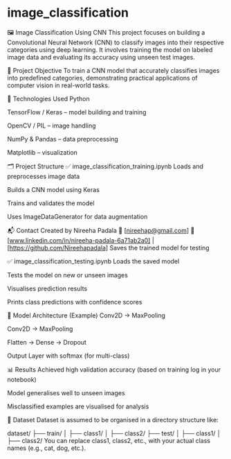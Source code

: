 # image_classification
🖼️ Image Classification Using CNN
This project focuses on building a Convolutional Neural Network (CNN) to classify images into their respective categories using deep learning. It involves training the model on labeled image data and evaluating its accuracy using unseen test images.

🎯 Project Objective
To train a CNN model that accurately classifies images into predefined categories, demonstrating practical applications of computer vision in real-world tasks.

🧠 Technologies Used
Python

TensorFlow / Keras – model building and training

OpenCV / PIL – image handling

NumPy & Pandas – data preprocessing

Matplotlib – visualization

🗂️ Project Structure
✅ image_classification_training.ipynb
Loads and preprocesses image data

Builds a CNN model using Keras

Trains and validates the model

Uses ImageDataGenerator for data augmentation

📬 Contact Created by Nireeha Padala 
📧 [nireehap@gmail.com] 
🔗 [www.linkedin.com/in/nireeha-padala-6a71ab2a0] | [https://github.com/Nireehapadala]
Saves the trained model for testing

✅ image_classification_testing.ipynb
Loads the saved model

Tests the model on new or unseen images

Visualises prediction results

Prints class predictions with confidence scores

🧪 Model Architecture (Example)
Conv2D → MaxPooling

Conv2D → MaxPooling

Flatten → Dense → Dropout

Output Layer with softmax (for multi-class)

📊 Results
Achieved high validation accuracy (based on training log in your notebook)

Model generalises well to unseen images

Misclassified examples are visualised for analysis

📁 Dataset
Dataset is assumed to be organised in a directory structure like:

dataset/
  ├── train/
  │   ├── class1/
  │   ├── class2/
  ├── test/
  │   ├── class1/
  │   ├── class2/
You can replace class1, class2, etc., with your actual class names (e.g., cat, dog, etc.).

